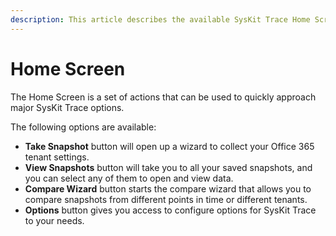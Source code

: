 ```yaml
---
description: This article describes the available SysKit Trace Home Screen actions and when to use them.
---
```


# Home Screen

The Home Screen is a set of actions that can be used to quickly approach major SysKit Trace options.

The following options are available:

* **Take Snapshot** button will open up a wizard to collect your Office 365 tenant settings.
* **View Snapshots** button will take you to all your saved snapshots, and you can select any of them to open and view data.
* **Compare Wizard** button starts the compare wizard that allows you to compare snapshots from different points in time or different tenants.
* **Options** button gives you access to configure options for SysKit Trace to your needs.

